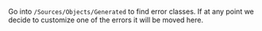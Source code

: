 Go into `/Sources/Objects/Generated` to find error classes.
If at any point we decide to customize one of the errors it will be moved here.
